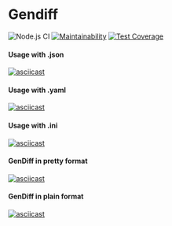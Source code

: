 # Gendiff
![Node.js CI](https://github.com/bvlad05/frontend-project-lvl2/workflows/Node.js%20CI/badge.svg?branch=master)
[![Maintainability](https://api.codeclimate.com/v1/badges/21ba5a21ce8d3e30d0c6/maintainability)](https://codeclimate.com/github/bvlad05/frontend-project-lvl2/maintainability)
[![Test Coverage](https://api.codeclimate.com/v1/badges/21ba5a21ce8d3e30d0c6/test_coverage)](https://codeclimate.com/github/bvlad05/frontend-project-lvl2/test_coverage)
#### Usage with .json
[![asciicast](https://asciinema.org/a/RjSRdTee0MSfFwwe7Cflx4Ix5.svg)](https://asciinema.org/a/RjSRdTee0MSfFwwe7Cflx4Ix5)
#### Usage with .yaml
[![asciicast](https://asciinema.org/a/301699.svg)](https://asciinema.org/a/301699)
#### Usage with .ini
[![asciicast](https://asciinema.org/a/301709.svg)](https://asciinema.org/a/301709)
#### GenDiff in pretty format
[![asciicast](https://asciinema.org/a/307839.svg)](https://asciinema.org/a/307839)
#### GenDiff in plain format
[![asciicast](https://asciinema.org/a/307964.svg)](https://asciinema.org/a/307964)
